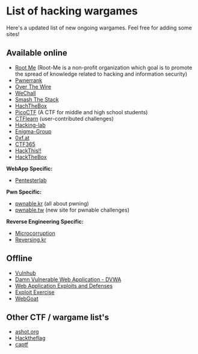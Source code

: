 # List of hacking wargames
Here's a updated list of new ongoing wargames. Feel free for adding some sites!

## Available online

+ [Root Me](https://www.root-me.org/) (Root-Me is a non-profit organization which goal is to promote the spread of knowledge related to hacking and information security)
+ [Pwnerrank](https://www.pwnerrank.com/)
+ [Over The Wire](http://www.overthewire.org/wargames/)
+ [WeChall](http://www.wechall.net/challs/)
+ [Smash The Stack](http://smashthestack.org/)
+ [HachTheBox](https://www.hackthebox.eu/login)
+ [PicoCTF](https://picoctf.com/) (A CTF for middle and high school students)
+ [CTFlearn](http://ctflearn.com/) (user-contributed challenges)
+ [Hacking-lab](https://www.hacking-lab.com/index.html)
+ [Enigma-Group](https://www.enigmagroup.org/)
+ [0xf.at](https://www.0xf.at/)
+ [CTF365](https://ctf365.com/)
+ [HackThis!!](https://www.hackthis.co.uk/)
+ [HackTheBox](https://www.hackthebox.eu/)

**WebApp Specific:**
+ [Pentesterlab](https://pentesterlab.com/)

**Pwn Specific:**
+ [pwnable.kr](http://pwnable.kr/) (all about pwning)
+ [pwnable.tw](https://pwnable.tw/) (new site for pwnable challenges)

**Reverse Engineering Specific:**
+ [Microcorruption](https://microcorruption.com)
+ [Reversing.kr](http://reversing.kr)

## Offline

+ [Vulnhub](https://www.vulnhub.com/)
+ [Damn Vulnerable Web Application - DVWA](http://www.dvwa.co.uk/)
+ [Web Application Exploits and Defenses](https://google-gruyere.appspot.com/)
+ [Exploit Exercise](https://exploit-exercises.com/)
+ [WebGoat](https://www.owasp.org/index.php/Category:OWASP_WebGoat_Project)

## Other CTF / wargame list's

+ [ashot.org](https://www.ashot.org/links.php)
+ [Hacktheflag](http://www.hacktheflag.org/)
+ [captf](http://captf.com/practice-ctf/)
